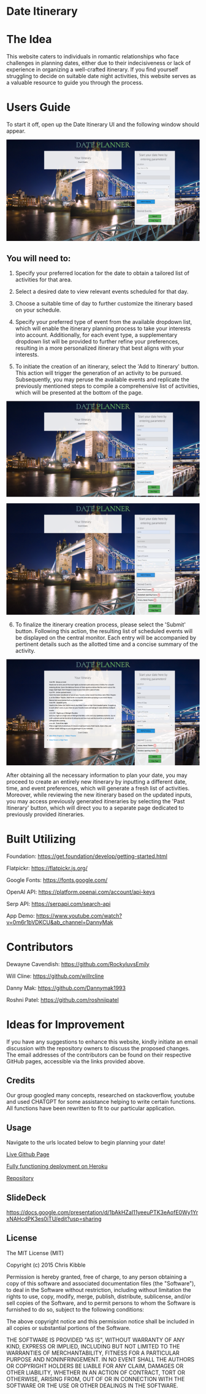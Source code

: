 # Date Itinerary 

# The Idea

This website caters to individuals in romantic relationships who face challenges in planning dates, either due to their indecisiveness or lack of experience in organizing a well-crafted itinerary. If you find yourself struggling to decide on suitable date night activities, this website serves as a valuable resource to guide you through the process.


# Users Guide

To start it off, open up the Date Itinerary UI and the following window should appear. 

![alt text](./public/Assets/images/Pic%201.png)

## You will need to: 

1. Specify your preferred location for the date to obtain a tailored list of activities for that area.

2. Select a desired date to view relevant events scheduled for that day.

3. Choose a suitable time of day to further customize the itinerary based on your schedule.

4. Specify your preferred type of event from the available dropdown list, which will enable the itinerary planning process to take your interests into account. Additionally, for each event type, a supplementary dropdown list will be provided to further refine your preferences, resulting in a more personalized itinerary that best aligns with your interests.

5. To initiate the creation of an itinerary, select the 'Add to Itinerary' button. This action will trigger the generation of an activity to be pursued. Subsequently, you may peruse the available events and replicate the previously mentioned steps to compile a comprehensive list of activities, which will be presented at the bottom of the page.

![alt text](./public/Assets/images/Pic%202.png)

![alt text](./public/Assets/images/Pic%203.png)

6. To finalize the itinerary creation process, please select the 'Submit' button. Following this action, the resulting list of scheduled events will be displayed on the central monitor. Each entry will be accompanied by pertinent details such as the allotted time and a concise summary of the activity.

![alt text](./public/assets/images/Pic%204.png)

After obtaining all the necessary information to plan your date, you may proceed to create an entirely new itinerary by inputting a different date, time, and event preferences, which will generate a fresh list of activities. Moreover, while reviewing the new itinerary based on the updated inputs, you may access previously generated itineraries by selecting the 'Past Itinerary' button, which will direct you to a separate page dedicated to previously provided itineraries.

# Built Utilizing

Foundation: https://get.foundation/develop/getting-started.html 

Flatpickr: https://flatpickr.js.org/

Google Fonts: https://fonts.google.com/

OpenAI API: https://platform.openai.com/account/api-keys

Serp API: https://serpapi.com/search-api 

App Demo: https://www.youtube.com/watch?v=0m6r1bVDKCU&ab_channel=DannyMak

# Contributors

Dewayne Cavendish: https://github.com/RockyluvsEmily

Will Cline: https://github.com/willrcline

Danny Mak: https://github.com/Dannymak1993 

Roshni Patel: https://github.com/roshniipatel 


# Ideas for Improvement

If you have any suggestions to enhance this website, kindly initiate an email discussion with the repository owners to discuss the proposed changes. The email addresses of the contributors can be found on their respective GitHub pages, accessible via the links provided above.

## Credits

Our group googled many concepts, researched on stackoverflow, youtube and used CHATGPT for some assistance helping to write certain functions. All functions have been rewritten to fit to our particular application.

## Usage

Navigate to the urls located below to begin planning your date! 

[Live Github Page](https://willrcline.github.io/date-itinerary/)

[Fully functioning deployment on Heroku](https://date-itinerary.herokuapp.com/)

[Repository](https://github.com/willrcline/date-itinerary)

## SlideDeck

https://docs.google.com/presentation/d/1bAkHZaI11yeeuPTK3eAofE0Wy1YrxNAHcdPK3es0iTU/edit?usp=sharing

## License

The MIT License (MIT)

Copyright (c) 2015 Chris Kibble

Permission is hereby granted, free of charge, to any person obtaining a copy of this software and associated documentation files (the "Software"), to deal in the Software without restriction, including without limitation the rights to use, copy, modify, merge, publish, distribute, sublicense, and/or sell copies of the Software, and to permit persons to whom the Software is furnished to do so, subject to the following conditions:

The above copyright notice and this permission notice shall be included in all copies or substantial portions of the Software.

THE SOFTWARE IS PROVIDED "AS IS", WITHOUT WARRANTY OF ANY KIND, EXPRESS OR IMPLIED, INCLUDING BUT NOT LIMITED TO THE WARRANTIES OF MERCHANTABILITY, FITNESS FOR A PARTICULAR PURPOSE AND NONINFRINGEMENT. IN NO EVENT SHALL THE AUTHORS OR COPYRIGHT HOLDERS BE LIABLE FOR ANY CLAIM, DAMAGES OR OTHER LIABILITY, WHETHER IN AN ACTION OF CONTRACT, TORT OR OTHERWISE, ARISING FROM, OUT OF OR IN CONNECTION WITH THE SOFTWARE OR THE USE OR OTHER DEALINGS IN THE SOFTWARE.
